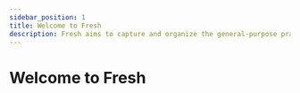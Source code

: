 ```yaml
---
sidebar_position: 1
title: Welcome to Fresh
description: Fresh aims to capture and organize the general-purpose practical tools, reusable visualization methods, and other relevant resources involved in daily scientific research activities, facilitating more efficient research workflows.
---
```


# Welcome to **Fresh**
